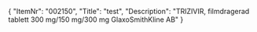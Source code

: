 {
  "ItemNr": "002150",
  "Title": "test",
  "Description": "TRIZIVIR, filmdragerad tablett 300 mg/150 mg/300 mg GlaxoSmithKline AB"
}
